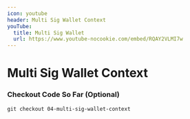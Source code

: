 ```yaml
---
icon: youtube
header: Multi Sig Wallet Context
youTube:
  title: Multi Sig Wallet
  url: https://www.youtube-nocookie.com/embed/RQAY2VLMI7w
---
```


# Multi Sig Wallet Context

### Checkout Code So Far (Optional)

```shell
git checkout 04-multi-sig-wallet-context
```
